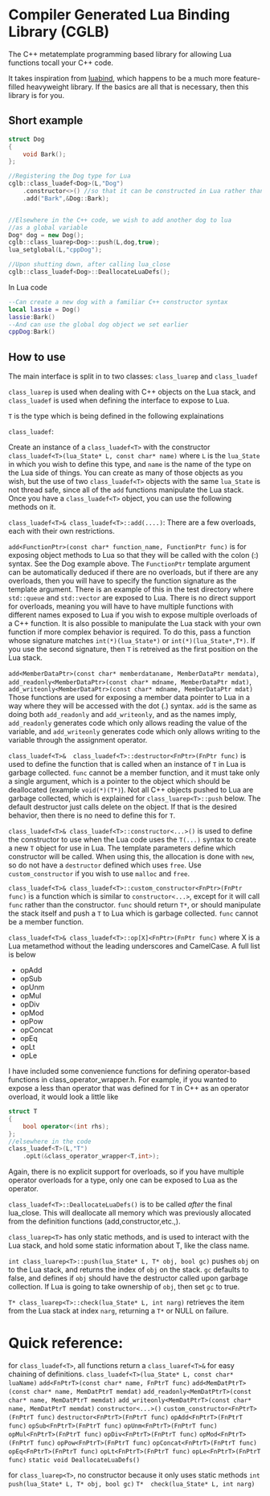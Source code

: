 Compiler Generated Lua Binding Library (CGLB)
============================
The C++ metatemplate programming based library for allowing Lua functions tocall your C++ code.

It takes inspiration from [luabind](http://www.rasterbar.com/products/luabind), which happens to be a much more feature-filled heavyweight library. If the basics are all that is necessary, then this library is for you.

Short example
--

```C++
struct Dog
{
    void Bark();
};

//Registering the Dog type for Lua
cglb::class_luadef<Dog>(L,"Dog")
    .constructor<>() //so that it can be constructed in Lua rather than just used
    .add("Bark",&Dog::Bark);


//Elsewhere in the C++ code, we wish to add another dog to lua
//as a global variable
Dog* dog = new Dog();
cglb::class_luarep<Dog>::push(L,dog,true);
lua_setglobal(L,"cppDog");

//Upon shutting down, after calling lua_close
cglb::class_luadef<Dog>::DeallocateLuaDefs();
```

In Lua code

```Lua
--Can create a new dog with a familiar C++ constructor syntax
local lassie = Dog()
lassie:Bark()
--And can use the global dog object we set earlier
cppDog:Bark()
```

How to use
---
The main interface is split in to two classes: `class_luarep` and `class_luadef`

`class_luarep` is used when dealing with C++ objects on the Lua stack, and
`class_luadef` is used when defining the interface to expose to Lua.

`T` is the type which is being defined in the following explainations

`class_luadef`:

Create an instance of a `class_luadef<T>` with the constructor
`class_luadef<T>(lua_State* L, const char* name)` where `L` is the `lua_State` in which you wish to define this type, and `name` is the name of the type on the Lua side of things. You can create as many of those objects as  you wish, but the use of two `class_luadef<T>` objects with the same `lua_State` is not thread safe, since all of the `add` functions manipulate the Lua stack.
Once you have a `class_luadef<T>` object, you can use the following methods on it.


`class_luadef<T>& class_luadef<T>::add(....)`:
There are a few overloads, each with their own restrictions.

`add<FunctionPtr>(const char* function_name, FunctionPtr func)` is for exposing object methods to Lua so that they will be called with the colon (:) syntax. See the Dog example above. The `FunctionPtr` template argument can be automatically deduced if there are no overloads, but if there are any overloads, then you will have to specify the function signature as the template argument. There is an example of this in the test directory where `std::queue` and `std::vector` are exposed to Lua.
There is no direct support for overloads, meaning you will have to have multiple functions with different names exposed to Lua if you wish to expose multiple overloads of a C++ function.
It is also possible to manipulate the Lua stack with your own function if more complex behavior is required. To do this, pass a function whose signature matches `int(*)(lua_State*)` or `int(*)(lua_State*,T*)`. If you use the second signature, then `T` is retreived as the first position on the Lua stack.

`add<MemberDataPtr>(const char* memberdataname, MemberDataPtr memdata)`,
`add_readonly<MemberDataPtr>(const char* mdname, MemberDataPtr mdat)`,
`add_writeonly<MemberDataPtr>(const char* mdname, MemberDataPtr mdat)`
Those functions are used for exposing a member data pointer to Lua in a way where they will be accessed with the dot (.) syntax.
`add` is the same as doing both `add_readonly` and `add_writeonly`, and as the names imply, `add_readonly` generates code which only allows reading the value of the variable, and `add_writeonly` generates code which only allows writing to the variable through the assignment operator.


`class_luadef<T>&  class_luadef<T>::destructor<FnPtr>(FnPtr func)` is used to define the function that is called when an instance of `T` in Lua is garbage collected. `func` cannot be a member function, and it must take only a single argument, which is a pointer to the object which should be deallocated (example `void(*)(T*)`). Not all C++ objects pushed to Lua are garbage collected, which is explained for `class_luarep<T>::push` below.
The default destructor just calls delete on the object. If that is the desired behavior, then there is no need to define this for `T`.


`class_luadef<T>& class_luadef<T>::constructor<...>()` is used to define the constructor to use when the Lua code uses the `T(...)` syntax to create a new `T` object for use in Lua. The template parameters define which constructor will be called. When using this, the allocation is done with `new`, so do not have a `destructor` defined which uses `free`. Use `custom_constructor` if you wish to use `malloc` and `free`.


`class_luadef<T>& class_luadef<T>::custom_constructor<FnPtr>(FnPtr func)` is a function which is similar to `constructor<...>`, except for it will call `func` rather than the constructor. `func` should return `T*`, or should manipulate the stack itself and push a `T` to Lua which is garbage collected. `func` cannot be a member function.


`class_luadef<T>& class_luadef<T>::op[X]<FnPtr>(FnPtr func)` where X is a Lua metamethod without the leading underscores and CamelCase. A full list is below

* opAdd
* opSub
* opUnm
* opMul
* opDiv
* opMod
* opPow
* opConcat
* opEq
* opLt
* opLe

I have included some convenience functions for defining operator-based functions in class_operator_wrapper.h. For example, if you wanted to expose a less than operator that was defined for `T` in C++ as an operator overload, it would look a little like

```C++
struct T
{
    bool operator<(int rhs);
};
//elsewhere in the code
class_luadef<T>(L,"T")
    .opLt(&class_operator_wrapper<T,int>);
```
Again, there is no explicit support for overloads, so if you have multiple operator overloads for a type, only one can be exposed to Lua as the operator.


`class_luadef<T>::DeallocateLuaDefs()` is to be called *after* the final lua_close. This will deallocate all memory which was previously allocated from the definition functions (add,constructor,etc.,).



`class_luarep<T>` has only static methods, and is used to interact with the Lua stack, and hold some static information about T, like the class name.


`int class_luarep<T>::push(lua_State* L, T* obj, bool gc)` pushes `obj` on to the Lua stack, and returns the index of `obj` on the stack. `gc` defaults to false, and defines if `obj` should have the destructor called upon garbage collection. If Lua is going to take ownership of `obj`, then set `gc` to true.

`T* class_luarep<T>::check(lua_State* L, int narg)` retrieves the item from the Lua stack at index `narg`, returning a `T*` or NULL on failure.


Quick reference:
===================
for `class_luadef<T>`, all functions return a `class_luaref<T>&` for easy chaining of definitions.
`class_luadef<T>(lua_State* L, const char* luaName)`
`add<FnPtrT>(const char* name, FnPtrT func)`
`add<MemDatPtrT>(const char* name, MemDatPtrT memdat)`
`add_readonly<MemDatPtrT>(const char* name, MemDatPtrT memdat)`
`add_writeonly<MemDatPtrT>(const char* name, MemDatPtrT memdat)`
`constructor<...>()`
`custom_constructor<FnPtrT>(FnPtrT func)`
`destructor<FnPtrT>(FnPtrT func)`
`opAdd<FnPtrT>(FnPtrT func)`
`opSub<FnPtrT>(FnPtrT func)`
`opUnm<FnPtrT>(FnPtrT func)`
`opMul<FnPtrT>(FnPtrT func)`
`opDiv<FnPtrT>(FnPtrT func)`
`opMod<FnPtrT>(FnPtrT func)`
`opPow<FnPtrT>(FnPtrT func)`
`opConcat<FnPtrT>(FnPtrT func)`
`opEq<FnPtrT>(FnPtrT func)`
`opLt<FnPtrT>(FnPtrT func)`
`opLe<FnPtrT>(FnPtrT func)`
`static void DeallocateLuaDefs()`

for `class_luarep<T>`, no constructor because it only uses static methods
`int push(lua_State* L, T* obj, bool gc)`
`T*  check(lua_State* L, int narg)`


